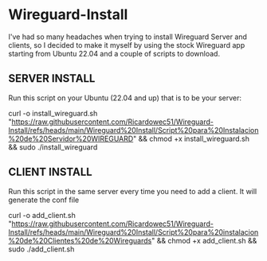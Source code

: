 # Wireguard-Install

I've had so many headaches when trying to install Wireguard Server and clients, so I decided to make it myself by using the stock Wireguard app starting from Ubuntu 22.04 and a couple of scripts to download.

## SERVER INSTALL

Run this script on your Ubuntu (22.04 and up) that is to be your server:


curl -o install_wireguard.sh "https://raw.githubusercontent.com/Ricardowec51/Wireguard-Install/refs/heads/main/Wireguard%20Install/Script%20para%20Instalacion%20de%20Servidor%20WIREGUARD" && chmod +x install_wireguard.sh && sudo ./install_wireguard

## CLIENT INSTALL

Run this script in the same server every time you need to add a client. It will generate the conf file

curl -o add_client.sh "https://raw.githubusercontent.com/Ricardowec51/Wireguard-Install/refs/heads/main/Wireguard%20Install/Script%20para%20instalacion%20de%20Clientes%20de%20Wireguards" && chmod +x add_client.sh && sudo ./add_client.sh
